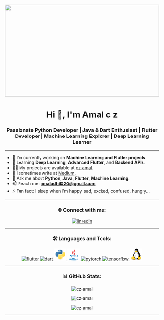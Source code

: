 <p align="center">
  <img src="https://img.freepik.com/free-vector/digital-binary-code-algorithm-stream-matrix-background_1017-25328.jpg?w=1060&t=st=1672491968~exp=1672492568~hmac=67a114a8edad4984d6f251b95479f4ab959c1dc4763aee9199abfae238305dad" width="100%" height="300px">
</p>

<h1 align="center">Hi 👋, I'm Amal c z</h1>
<h3 align="center">Passionate Python Developer | Java & Dart Enthusiast | Flutter Developer | Machine Learning Explorer | Deep Learning Learner</h3>




---

- 🔭 I’m currently working on **Machine Learning and Flutter projects**.
- 🌱 Learning **Deep Learning**, **Advanced Flutter**, and **Backend APIs**.
- 👨‍💻 My projects are available at [cz-amal](https://github.com/cz-amal).
- 📝 I sometimes write at [Medium](https://link.medium.com/12hpwZMAcwb).
- 💬 Ask me about **Python**, **Java**, **Flutter**, **Machine Learning**.
- 📫 Reach me: **amaladhil020@gmail.com**
- ⚡ Fun fact: I sleep when I'm happy, sad, excited, confused, hungry...

---

<h3 align="center">🌐 Connect with me:</h3>
<p align="center">
  <a href="https://linkedin.com/in/amal-c-z-b06690243" target="blank">
    <img src="https://raw.githubusercontent.com/rahuldkjain/github-profile-readme-generator/master/src/images/icons/Social/linked-in-alt.svg" alt="linkedin" height="30" width="40" />
  </a>
</p>

---

<h3 align="center">🛠️ Languages and Tools:</h3>
<p align="center">
  <a href="https://flutter.dev/" target="_blank" rel="noreferrer">
    <img src="https://www.vectorlogo.zone/logos/flutterio/flutterio-icon.svg" alt="flutter" width="40" height="40"/>
  </a>
  <a href="https://dart.dev/" target="_blank" rel="noreferrer">
    <img src="https://www.vectorlogo.zone/logos/dartlang/dartlang-icon.svg" alt="dart" width="40" height="40"/>
  </a>
  <a href="https://www.python.org" target="_blank" rel="noreferrer">
    <img src="https://raw.githubusercontent.com/devicons/devicon/master/icons/python/python-original.svg" alt="python" width="40" height="40"/>
  </a>
  <a href="https://www.java.com/" target="_blank" rel="noreferrer">
    <img src="https://raw.githubusercontent.com/devicons/devicon/master/icons/java/java-original.svg" alt="java" width="40" height="40"/>
  </a>
  <a href="https://pytorch.org/" target="_blank" rel="noreferrer">
    <img src="https://upload.wikimedia.org/wikipedia/commons/9/96/Pytorch_logo.png" alt="pytorch" width="40" height="40"/>
  </a>
  <a href="https://www.tensorflow.org/" target="_blank" rel="noreferrer">
    <img src="https://upload.wikimedia.org/wikipedia/commons/2/2d/Tensorflow_logo.svg" alt="tensorflow" width="40" height="40"/>
  </a>
  <a href="https://www.linux.org/" target="_blank" rel="noreferrer">
    <img src="https://raw.githubusercontent.com/devicons/devicon/master/icons/linux/linux-original.svg" alt="linux" width="40" height="40"/>
  </a>
</p>

---

<h3 align="center">📊 GitHub Stats:</h3>
<p align="center">
  <img src="https://github-readme-stats.vercel.app/api?username=cz-amal&show_icons=true&theme=tokyonight" alt="cz-amal" />
</p>
<p align="center">
  <img src="https://github-readme-stats.vercel.app/api/top-langs?username=cz-amal&layout=compact&theme=tokyonight" alt="cz-amal" />
</p>
<p align="center">
  <img src="https://github-readme-streak-stats.herokuapp.com/?user=cz-amal&theme=tokyonight" alt="cz-amal" />
</p>

---
